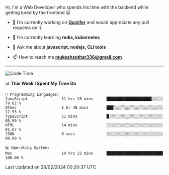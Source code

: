 Hi, I'm a Web Developer who spends his time with the backend while getting lured by the frontend 😜

- 🔭 I’m currently working on **[Quizifer](https://github.com/SutharMukesh/Quizifer/)** and would appreciate any pull requests on it.

- 🌱 I’m currently learning **redis, kubernetes**

- 💬 Ask me about **javascript, nodejs, CLI tools**

- 📫 How to reach me **mukeshsuthar336@gmail.com**

---
<!--START_SECTION:waka-->
![Code Time](http://img.shields.io/badge/Code%20Time-2%2C838%20hrs%2031%20mins-blue)

📊 **This Week I Spent My Time On** 

```text
💬 Programming Languages: 
JavaScript               11 hrs 28 mins      ████████████████████░░░░░   79.82 % 
Other                    1 hr 48 mins        ███░░░░░░░░░░░░░░░░░░░░░░   12.53 % 
TypeScript               51 mins             █░░░░░░░░░░░░░░░░░░░░░░░░   05.99 % 
HTML                     14 mins             ░░░░░░░░░░░░░░░░░░░░░░░░░   01.67 % 
JSON                     0 secs              ░░░░░░░░░░░░░░░░░░░░░░░░░   00.00 % 

💻 Operating System: 
Mac                      14 hrs 22 mins      █████████████████████████   100.00 % 
```


 Last Updated on 26/02/2024 00:20:37 UTC
<!--END_SECTION:waka-->
